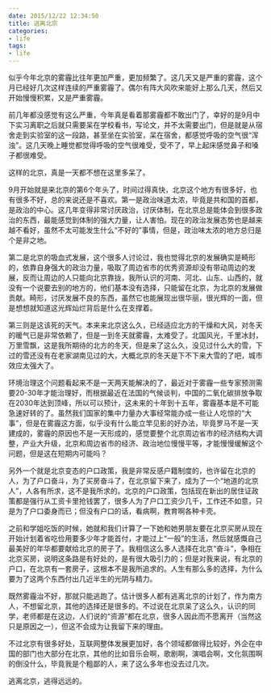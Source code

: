 ```yaml
---
date: 2015/12/22 12:34:50
title: 逃离北京
categories:
- life
tags:
- life
---
```

似乎今年北京的雾霾比往年更加严重，更加频繁了。这几天又是严重的雾霾，这个月已经好几次这样连续的严重雾霾了。偶尔有阵大风吹来能好上那么几天，然后又开始慢慢积累，又是严重雾霾。

前几年都没感觉有这么严重，今年真是看着那雾霾都不敢出门了，幸好的是9月中下实习离职之后就只需要呆在学校看书，写论文，并不太需要出门，但是就是从宿舍走到实验室的这一段路，甚至坐在实验室，呆在宿舍，都感觉呼吸的空气很“浑浊”。这几天晚上睡觉都觉得呼吸的空气很难受，受不了，早上起床感觉鼻子和嗓子都很难受。

这样的北京，真是一天都不想在这里多呆了。

9月开始就是来北京的第6个年头了，时间过得真快，北京这个地方有很多好，也有很多不好，总的来说还是不喜欢。第一是政治味道太浓，毕竟是共和国的首都，是政治的中心。这几年变得非常讨厌政治，讨厌体制，在北京总是能体会到很多政治的东西，最能感觉到体制的强大力量，让人害怕。现在的政治发展态势也是越来越不看好，虽然不太可能发生什么“不好的”事情，但是，政治味太浓的地方总归是个是非之地。

第二是北京的吸血式发展，这个很多人讨论过，我也觉得北京的发展确实是畸形的，依靠自身强大的政治力量，吸取了周边省市的优秀资源却没有带动周边的发展，反而让周边的人只能向北京靠拢，我所认识的河南、河北、山东、山西的，就没有一个说要去别的地方的，他们基本没有选择，只能留在北京，为北京的发展做贡献。畸形，讨厌发展不良的东西，虽然它也能展现出很华丽，很光辉的一面，但是想想就知道这光辉灿烂背后是什么在支撑着。

第三则是这该死的天气。本来来北京这么久，已经适应北方的干燥和大风，对冬天的暖气已是非常依赖了，但是一到冬天就雾霾，太难受了。北国风光，千里冰封，万里雪飘，这是我所期待的北方的冬天，但是来了这么久，没见过什么大的雪，下过的雪还没有在老家湖南见过的大，大概北京的冬天是下不下来大雪的了吧，城市效应太强大了。

环境治理这个问题看起来不是一天两天能解决的了，最近对于雾霾一些专家预测需要20-30年才能治理好，而根据最近在法国的气候谈判，中国的二氧化碳排放争取在2030年达到顶峰，所以可以预计，这未来的十年到十五年，雾霾基本是不可能急速好转的了。虽然我们国家的集中力量办大事经常能办成一些让人吃惊的“大事”，但是在雾霾这方面，似乎没有什么能立竿见影的好办法，毕竟罗马不是一天建成的，雾霾的原因也不是一天形成的，感觉要整个北京周边省市的经济结构大调整，产业大升级，北京和周边省市的经济、政治地位慢慢平等，才能慢慢缓解这个问题，但是这在短期内可能吗？

另外一个就是北京变态的户口政策，我是非常反感户籍制度的，也许留在北京的人，为了户口奋斗，为了买房奋斗了，在北京留下来了，成为了一个“地道的北京人”，人各有所求，这不是我所求的。北京的户口政策，包括现在新出的居住证政策都是强行从工资卡里抢钱罢了，很多人为了户口工资少几千，工作还不如意，只是为了户口委身而已；但没有户口的话，看病啊，教育啊各种卡壳。

之前和学姐吃饭的时候，她就和我们计算了一下她和她男朋友要在北京买房从现在开始计划着省吃俭用要多少年才能首付，才能过上“一般”的生活，然后就感慨自己最美好的年华都要献给北京的房子了。我相信这么多人选择在北京“奋斗”，争相在北京买房，说明这条路是有好处的，是有很大吸引力的；但是对我来说，有北京的户口，在北京有一套房子，这根本不是我所追求的。人生有那么多的选择，为什么要为了这两个东西付出几近半生的光阴与精力。

既然雾霾治不好，那就只能逃跑了。估计很多人都有逃离北京的计划了，作为南方人，不想留北京，其他的选择还是很多的。不过说在北京呆了这么久，认识的同学，老师都是在这边，人们说的“资源”都在北京，很多人因此而不愿离开（当然这只是原因之一），但这不会成为让我留下来的理由。

不过北京有很多好处，互联网整体发展更加好，各个领域都做得比较好，外企在中国的部门也大部分在北京，其他的比如音乐会啊，歌剧啊，演唱会啊，文化氛围啊的倒没什么，毕竟我是个粗鄙的人，来了这么多年也没去过几次。

逃离北京，逃得远远的。
